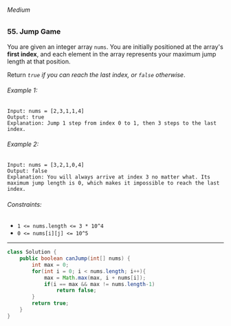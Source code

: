###### Medium

### 55. Jump Game

You are given an integer array `nums`. You are initially positioned at the array's **first index**, and each element in the array represents your maximum jump length at that position.

Return _`true` if you can reach the last index, or `false` otherwise_. 

###### Example 1:
```
Input: nums = [2,3,1,1,4]
Output: true
Explanation: Jump 1 step from index 0 to 1, then 3 steps to the last index.
```

###### Example 2:
```
Input: nums = [3,2,1,0,4]
Output: false
Explanation: You will always arrive at index 3 no matter what. Its maximum jump length is 0, which makes it impossible to reach the last index.
```

###### Constraints:
- `1 <= nums.length <= 3 * 10^4`
- `0 <= nums[i][j] <= 10^5`

***

```java
class Solution {
    public boolean canJump(int[] nums) {
        int max = 0;
        for(int i = 0; i < nums.length; i++){
            max = Math.max(max, i + nums[i]);
            if(i == max && max != nums.length-1)
                return false;
        }
        return true;
    }
}
```
